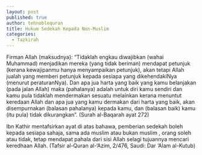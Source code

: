 ```yaml
---
layout: post
published: true
author: tehnoblequran
title: Hukum Sedekah Kepada Non-Muslim
categories:
  - Tazkirah
---
```

Firman Allah (maksudnya): “Tidaklah engkau diwajibkan (wahai Muhammad) menjadikan mereka (yang tidak beriman) mendapat petunjuk (kerana kewajipanmu hanya menyampaikan petunjuk), akan tetapi Allah jualah yang memberi petunjuk kepada sesiapa yang dikehendakiNya (menurut peraturanNya). Dan apa jua harta yang baik yang kamu belanjakan (pada jalan Allah) maka (pahalanya) adalah untuk diri kamu sendiri dan kamu pula tidaklah mendermakan sesuatu melainkan kerana menuntut keredaan Allah dan apa jua yang kamu dermakan dari harta yang baik, akan disempurnakan (balasan pahalanya) kepada kamu, dan (balasan baik) kamu (itu pula) tidak dikurangkan”. (Surah al-Baqarah ayat 272) 

Ibn Kathir mentafsirkan ayat di atas bahawa, pemberian sedekah boleh kepada sesiapa sahaja, sama ada muslim atau bukan muslim , orang soleh atau tidak, tetap mendapat pahala dari sisi Allah selagi tujuannya mencari keredhaan Allah. (Tafsir al-Quran al-‘Azim, 2/476, Saudi: Dar ‘Alam al-Kutub)
